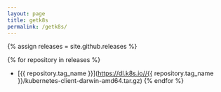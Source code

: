 ```yaml
---
layout: page
title: getk8s
permalink: /getk8s/
---
```

{% assign releases = site.github.releases %}

{% for repository in releases %}
  * [{{ repository.tag_name }}](https://dl.k8s.io//{{ repository.tag_name }}/kubernetes-client-darwin-amd64.tar.gz)
{% endfor %}
